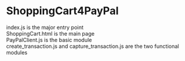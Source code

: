 # ShoppingCart4PayPal
index.js is the major entry point </br>
ShoppingCart.html is the main page </br>
PayPalClient.js is the basic module </br>
create_transaction.js and capture_transaction.js are the two functional modules </br>
